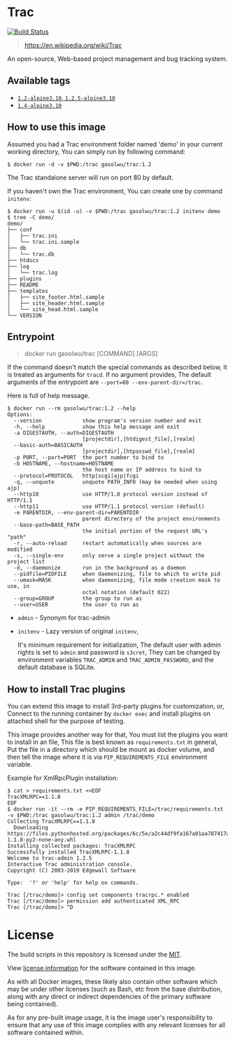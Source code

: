# Trac

[![Build Status](https://travis-ci.org/Gasol/docker-trac.svg?branch=master)](https://travis-ci.org/Gasol/docker-trac)

> https://en.wikipedia.org/wiki/Trac

An open-source, Web-based project management and bug tracking system.

## Available tags

- [`1.2-alpine3.10`, `1.2.5-alpine3.10`](https://github.com/Gasol/docker-trac/blob/master/1.2/alpine3.10/Dockerfile)
- [`1.4-alpine3.10`](https://github.com/Gasol/docker-trac/blob/master/1.4/alpine3.10/Dockerfile)

## How to use this image

Assumed you had a Trac environment folder named 'demo' in your current working directory, You can simply run by following command:

    $ docker run -d -v $PWD:/trac gasolwu/trac:1.2

The Trac standalone server will run on port 80 by default.

If you haven't own the Trac environment, You can create one by command `initenv`:

    $ docker run -u $(id -u) -v $PWD:/trac gasolwu/trac:1.2 initenv demo
    $ tree -C demo/
    demo/
    ├── conf
    │   ├── trac.ini
    │   └── trac.ini.sample
    ├── db
    │   └── trac.db
    ├── htdocs
    ├── log
    │   └── trac.log
    ├── plugins
    ├── README
    ├── templates
    │   ├── site_footer.html.sample
    │   ├── site_header.html.sample
    │   └── site_head.html.sample
    └── VERSION

## Entrypoint

> docker run gasolwu/trac [COMMAND] [ARGS]

If the command doesn't match the special commands as described below, It is treated as arguments for `tracd`. If no argument provides, The default arguments of the entrypoint are `--port=80 --env-parent-dir=/trac`.

Here is full of help message.

    $ docker run --rm gasolwu/trac:1.2 --help
    Options:
      --version             show program's version number and exit
      -h, --help            show this help message and exit
      -a DIGESTAUTH, --auth=DIGESTAUTH
                            [projectdir],[htdigest_file],[realm]
      --basic-auth=BASICAUTH
                            [projectdir],[htpasswd_file],[realm]
      -p PORT, --port=PORT  the port number to bind to
      -b HOSTNAME, --hostname=HOSTNAME
                            the host name or IP address to bind to
      --protocol=PROTOCOL   http|scgi|ajp|fcgi
      -q, --unquote         unquote PATH_INFO (may be needed when using ajp)
      --http10              use HTTP/1.0 protocol version instead of HTTP/1.1
      --http11              use HTTP/1.1 protocol version (default)
      -e PARENTDIR, --env-parent-dir=PARENTDIR
                            parent directory of the project environments
      --base-path=BASE_PATH
                            the initial portion of the request URL's "path"
      -r, --auto-reload     restart automatically when sources are modified
      -s, --single-env      only serve a single project without the project list
      -d, --daemonize       run in the background as a daemon
      --pidfile=PIDFILE     when daemonizing, file to which to write pid
      --umask=MASK          when daemonizing, file mode creation mask to use, in
                            octal notation (default 022)
      --group=GROUP         the group to run as
      --user=USER           the user to run as

- `admin` - Synonym for trac-admin
- `initenv` - Lazy version of original `initenv`,

    It's minimum requirement for initialization, The default user with admin rights is set to `admin` and password is `s3cret`, They can be changed by environment variables `TRAC_ADMIN` and `TRAC_ADMIN_PASSWORD`, and the default database is SQLite.

## How to install Trac plugins

You can extend this image to install 3rd-party plugins for customization, or, Connect to the running container by `docker exec` and install plugins on attached shell for the purpose of testing.

This image provides another way for that, You must list the plugins you want to install in an file, This file is best known as `requirements.txt` in general, Put the file in a directory which should be mount as docker volume, and then tell the image where it is via `PIP_REQUIREMENTS_FILE` environment variable.

Example for XmlRpcPlugin installation:

    $ cat > requirements.txt <<EOF
    TracXMLRPC==1.1.8
    EOF
    $ docker run -it --rm -e PIP_REQUIREMENTS_FILE=/trac/requirements.txt -v $PWD:/trac gasolwu/trac:1.2 admin /trac/demo
    Collecting TracXMLRPC==1.1.8
      Downloading https://files.pythonhosted.org/packages/6c/5e/a2c44df9fa167a01aa787417a048840234a77c1d5401e86ef601465ee4eb/TracXMLRPC-1.1.8-py2-none-any.whl
    Installing collected packages: TracXMLRPC
    Successfully installed TracXMLRPC-1.1.8
    Welcome to trac-admin 1.2.5
    Interactive Trac administration console.
    Copyright (C) 2003-2019 Edgewall Software
    
    Type:  '?' or 'help' for help on commands.
    
    Trac [/trac/demo]> config set components tracrpc.* enabled
    Trac [/trac/demo]> permission add authenticated XML_RPC
    Trac [/trac/demo]> ^D

# License

The build scripts in this repository is licensed under the [MIT](https://gasolwu.mit-license.org/license.txt).

View [license information](https://trac.edgewall.org/wiki/TracLicense) for the software contained in this image.

As with all Docker images, these likely also contain other software which may be under other licenses (such as Bash, etc from the base distribution, along with any direct or indirect dependencies of the primary software being contained).

As for any pre-built image usage, it is the image user's responsibility to ensure that any use of this image complies with any relevant licenses for all software contained within.
